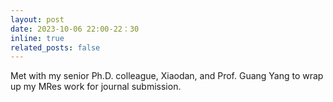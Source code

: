 ```yaml
---
layout: post
date: 2023-10-06 22:00-22：30
inline: true
related_posts: false
---
```


Met with my senior Ph.D. colleague, Xiaodan, and Prof. Guang Yang to wrap up my MRes work for journal submission.
